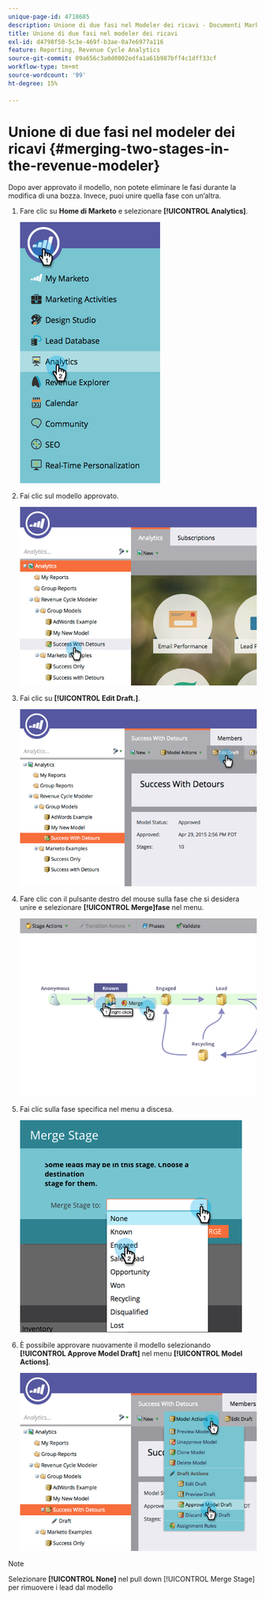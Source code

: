 ```yaml
---
unique-page-id: 4718685
description: Unione di due fasi nel Modeler dei ricavi - Documenti Marketo - Documentazione del prodotto
title: Unione di due fasi nel modeler dei ricavi
exl-id: d4798f50-5c3e-469f-b3ae-0a7e6977a116
feature: Reporting, Revenue Cycle Analytics
source-git-commit: 09a656c3a0d0002edfa1a61b987bff4c1dff33cf
workflow-type: tm+mt
source-wordcount: '99'
ht-degree: 15%

---
```


# Unione di due fasi nel modeler dei ricavi {#merging-two-stages-in-the-revenue-modeler}

Dopo aver approvato il modello, non potete eliminare le fasi durante la modifica di una bozza. Invece, puoi unire quella fase con un’altra.

1. Fare clic su **Home di Marketo** e selezionare **[!UICONTROL Analytics]**.

   ![](assets/image2015-4-29-14-3a59-3a9.png)

1. Fai clic sul modello approvato.

   ![](assets/image2015-4-29-15-3a3-3a15.png)

1. Fai clic su **[!UICONTROL Edit Draft.]**.

   ![](assets/image2015-4-29-15-3a7-3a3.png)

1. Fare clic con il pulsante destro del mouse sulla fase che si desidera unire e selezionare **[!UICONTROL Merge]fase** nel menu.

   ![](assets/image2015-4-29-15-3a10-3a6.png)

1. Fai clic sulla fase specifica nel menu a discesa.

   ![](assets/image2015-4-29-15-3a52-3a5.png)

1. È possibile approvare nuovamente il modello selezionando **[!UICONTROL Approve Model Draft]** nel menu **[!UICONTROL Model Actions]**.

   ![](assets/image2015-4-29-16-3a5-3a53.png)

>[!NOTE]
>
>Selezionare **[!UICONTROL None]** nel pull down [!UICONTROL Merge Stage] per rimuovere i lead dal modello
